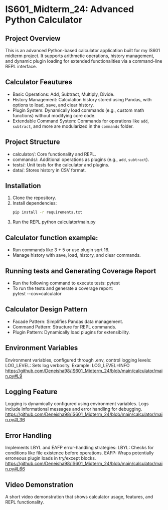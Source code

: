 # IS601_Midterm_24: Advanced Python Calculator

## Project Overview 
This is an advanced Python-based calculator application built for my IS601 midterm project. It supports arithmetic operations, history management, and dynamic plugin loading for extended functionalities via a command-line REPL interface.

## Calculator Feautures
- Basic Operations: Add, Subtract, Multiply, Divide.
- History Management: Calculation history stored using Pandas, with options to load, save, and clear history.
- Plugin System: Dynamically load commands (e.g., custom math functions) without modifying core code.
- Extendable Command System: Commands for operations like `add`, `subtract`, and more are modularized in the `commands` folder.

## Project Structure
- calculator/: Core functionality and REPL.
- commands/: Additional operations as plugins (e.g., `add`, `subtract`).
- tests/: Unit tests for the calculator and plugins.
- data/: Stores history in CSV format.

## Installation
1. Clone the repository.
2. Install dependencies:
   ```bash
   pip install -r requirements.txt
3. Run the REPL 
    python calculator/main.py

## Calculator function example: 
- Run commands like 3 + 5 or use plugin sqrt 16.
- Manage history with save, load, history, and clear commands.

## Running tests and Generating Coverage Report
- Run the following command to execute tests: 
    pytest
- To run the tests and generate a coverage report:  
    pytest --cov=calculator 
    
## Calculator Design Pattern
- Facade Pattern: Simplifies Pandas data management.
- Command Pattern: Structure for REPL commands.
- Plugin Pattern: Dynamically load plugins for extensibility.

## Environment Variables
Environment variables, configured through .env, control logging levels:
LOG_LEVEL: Sets log verbosity.
Example: LOG_LEVEL=INFO
    https://github.com/Deneisha98/IS601_Midterm_24/blob/main/calculator/main.py#L9 

## Logging Feature 
Logging is dynamically configured using environment variables. Logs include informational messages and error handling for debugging.
    https://github.com/Deneisha98/IS601_Midterm_24/blob/main/calculator/main.py#L36


## Error Handling
Implements LBYL and EAFP error-handling strategies:
LBYL: Checks for conditions like file existence before operations.
EAFP: Wraps potentially erroneous plugin loads in try/except blocks.
    https://github.com/Deneisha98/IS601_Midterm_24/blob/main/calculator/main.py#L66

## Video Demonstration
A short video demonstration that shows calculator usage, features, and REPL functionality.






